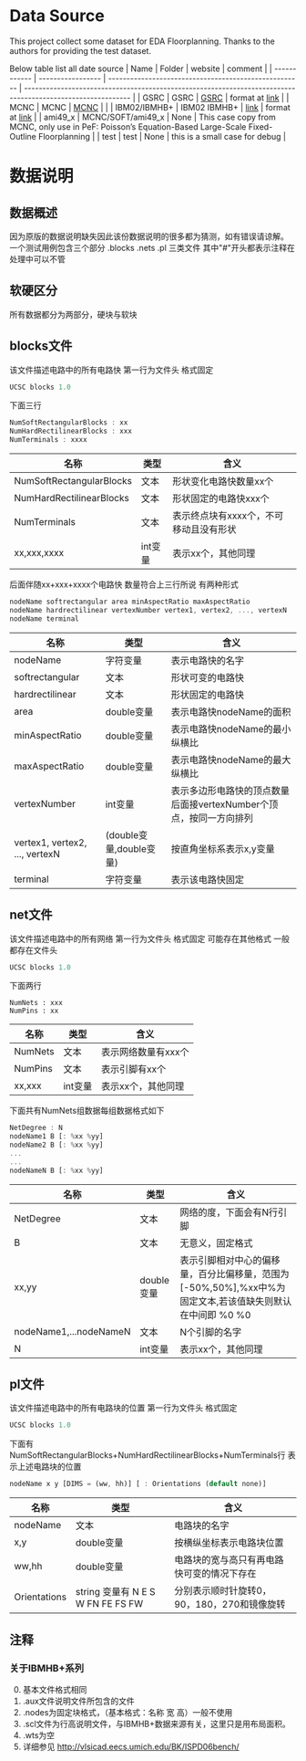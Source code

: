 # Data Source
This project collect some dataset for EDA Floorplanning. Thanks to the authors for providing the test dataset.

Below table list all date source
| Name         | Folder            | website                                               | comment                                                                                                     |
| ------------ | ----------------- | ----------------------------------------------------- | ----------------------------------------------------------------------------------------------------------- |
| GSRC         | GSRC              | [GSRC](http://vlsicad.eecs.umich.edu/BK/GSRCbench/)   | format at [link](https://vlsicad.ucsd.edu/GSRC/bookshelf/Slots/Fundamental/HGraph/HGraph1.1.html)           |
| MCNC         | MCNC              | [MCNC](http://vlsicad.eecs.umich.edu/BK/MCNCbench/)   |                                                                                                             |
| IBM02/IBMHB+ | IBM02 IBMHB+      | [link](http://vlsicad.eecs.umich.edu/BK/ISPD06bench/) | format at [link](http://vlsicad.eecs.umich.edu/BK/ISPD06bench/BookshelfFormat.txt)                          |
| ami49_x      | MCNC/SOFT/ami49_x | None                                                  | This case copy from MCNC, only use in PeF: Poisson’s Equation-Based Large-Scale Fixed-Outline Floorplanning |
| test         | test              | None                                                  | this is a small case for debug                                                                              |

# 数据说明

## 数据概述

因为原版的数据说明缺失因此该份数据说明的很多都为猜测，如有错误请谅解。
一个测试用例包含三个部分 .blocks .nets .pl 三类文件
其中"#"开头都表示注释在处理中可以不管

## 软硬区分

所有数据都分为两部分，硬块与软块

## blocks文件

该文件描述电路中的所有电路快
第一行为文件头 格式固定  

```dart
UCSC blocks 1.0
```

下面三行

```dart
NumSoftRectangularBlocks : xx
NumHardRectilinearBlocks : xxx
NumTerminals : xxxx
```

| 名称                     | 类型    | 含义                                   |
| ------------------------ | ------- | -------------------------------------- |
| NumSoftRectangularBlocks | 文本    | 形状变化电路快数量xx个                 |
| NumHardRectilinearBlocks | 文本    | 形状固定的电路快xxx个                  |
| NumTerminals             | 文本    | 表示终点块有xxxx个，不可移动且没有形状 |
| xx,xxx,xxxx              | int变量 | 表示xx个，其他同理                     |

后面伴随xx+xxx+xxxx个电路快 数量符合上三行所说
有两种形式

```dart
nodeName softrectangular area minAspectRatio maxAspectRatio
nodeName hardrectilinear vertexNumber vertex1, vertex2, ..., vertexN
nodeName terminal
```

| 名称                           | 类型                    | 含义                                                               |
| ------------------------------ | ----------------------- | ------------------------------------------------------------------ |
| nodeName                       | 字符变量                | 表示电路快的名字                                                   |
| softrectangular                | 文本                    | 形状可变的电路快                                                   |
| hardrectilinear                | 文本                    | 形状固定的电路快                                                   |
| area                           | double变量              | 表示电路快nodeName的面积                                           |
| minAspectRatio                 | double变量              | 表示电路快nodeName的最小纵横比                                     |
| maxAspectRatio                 | double变量              | 表示电路快nodeName的最大纵横比                                     |
| vertexNumber                   | int变量                 | 表示多边形电路快的顶点数量后面接vertexNumber个顶点，按同一方向排列 |
| vertex1, vertex2, ..., vertexN | (double变量,double变量) | 按直角坐标系表示x,y变量                                            |
| terminal                       | 字符变量                | 表示该电路快固定                                                   |

## net文件

该文件描述电路中的所有网络
第一行为文件头 格式固定 可能存在其他格式 一般都存在文件头

```dart
UCSC blocks 1.0
```

下面两行

```dartx
NumNets : xxx
NumPins : xx
```

| 名称    | 类型    | 含义                |
| ------- | ------- | ------------------- |
| NumNets | 文本    | 表示网络数量有xxx个 |
| NumPins | 文本    | 表示引脚有xx个      |
| xx,xxx  | int变量 | 表示xx个，其他同理  |

下面共有NumNets组数据每组数据格式如下

```dart
NetDegree : N
nodeName1 B [: %xx %yy]
nodeName2 B [: %xx %yy]
...
...
nodeNameN B [: %xx %yy]
```

| 名称                   | 类型       | 含义                                                                                                     |
| ---------------------- | ---------- | -------------------------------------------------------------------------------------------------------- |
| NetDegree              | 文本       | 网络的度，下面会有N行引脚                                                                                |
| B                      | 文本       | 无意义，固定格式                                                                                         |
| xx,yy                  | double变量 | 表示引脚相对中心的偏移量，百分比偏移量，范围为[-50%,50%],%xx中%为固定文本,若该值缺失则默认在中间即 %0 %0 |
| nodeName1,...nodeNameN | 文本       | N个引脚的名字                                                                                            |
| N                      | int变量    | 表示xx个，其他同理                                                                                       |

## pl文件

该文件描述电路中的所有电路块的位置
第一行为文件头 格式固定  

```dart
UCSC blocks 1.0
```

下面有NumSoftRectangularBlocks+NumHardRectilinearBlocks+NumTerminals行
表示上述电路块的位置

```dart
nodeName x y [DIMS = (ww, hh)] [ : Orientations (default none)]
```

| 名称         | 类型                              | 含义                                        |
| ------------ | --------------------------------- | ------------------------------------------- |
| nodeName     | 文本                              | 电路块的名字                                |
| x,y          | double变量                        | 按横纵坐标表示电路块位置                    |
| ww,hh        | double变量                        | 电路块的宽与高只有再电路快可变的情况下存在  |
| Orientations | string 变量有 N E S W FN FE FS FW | 分别表示顺时针旋转0，90，180，270和镜像旋转 |

## 注释

### 关于IBMHB+系列

0. 基本文件格式相同
1. .aux文件说明文件所包含的文件
2. .nodes为固定块格式，（基本格式：名称 宽 高）一般不使用
3. .scl文件为行高说明文件，与IBMHB+数据来源有关，这里只是用布局面积。
4. .wts为空
5. 详细参见 http://vlsicad.eecs.umich.edu/BK/ISPD06bench/
